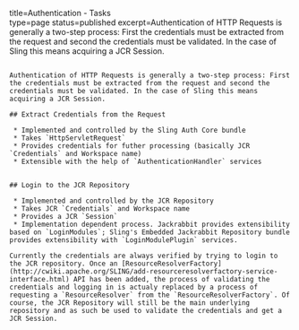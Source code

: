 title=Authentication - Tasks		
type=page
status=published
excerpt=Authentication of HTTP Requests is generally a two-step process: First the credentials must be extracted from the request and second the credentials must be validated. In the case of Sling this means acquiring a JCR Session.
~~~~~~

Authentication of HTTP Requests is generally a two-step process: First the credentials must be extracted from the request and second the credentials must be validated. In the case of Sling this means acquiring a JCR Session.

## Extract Credentials from the Request

 * Implemented and controlled by the Sling Auth Core bundle
 * Takes `HttpServletRequest`
 * Provides credentials for futher processing (basically JCR `Credentials` and Workspace name)
 * Extensible with the help of `AuthenticationHandler` services


## Login to the JCR Repository

 * Implemented and controlled by the JCR Repository
 * Takes JCR `Credentials` and Workspace name
 * Provides a JCR `Session`
 * Implementation dependent process. Jackrabbit provides extensibility based on `LoginModules`; Sling's Embedded Jackrabbit Repository bundle provides extensibility with `LoginModulePlugin` services.

Currently the credentials are always verified by trying to login to the JCR repository. Once an [ResourceResolverFactory](http://cwiki.apache.org/SLING/add-resourceresolverfactory-service-interface.html) API has been added, the process of validating the credentials and logging in is actualy replaced by a process of requesting a `ResourceResolver` from the `ResourceResolverFactory`. Of course, the JCR Repository will still be the main underlying repository and as such be used to validate the credentials and get a JCR Session.
